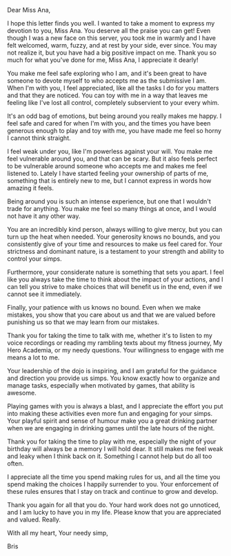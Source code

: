 Dear Miss Ana,

I hope this letter finds you well. I wanted to take a moment to express my devotion to you, Miss Ana. You deserve all the praise you can get! Even though I was a new face on this server, you took me in warmly and I have felt welcomed, warm, fuzzy, and at rest by your side, ever since. You may not realize it, but you have had a big positive impact on me. Thank you so much for what you've done for me, Miss Ana, I appreciate it dearly!

You make me feel safe exploring who I am, and it's been great to have someone to devote myself to who accepts me as the submissive I am. When I'm with you, I feel appreciated, like all the tasks I do for you matters and that they are noticed. You can toy with me in a way that leaves me feeling like I've lost all control, completely subservient to your every whim.

It's an odd bag of emotions, but being around you really makes me happy. I feel safe and cared for when I'm with you, and the times you have been generous enough to play and toy with me, you have made me feel so horny I cannot think straight.

I feel weak under you, like I'm powerless against your will. You make me feel vulnerable around you, and that can be scary. But it also feels perfect to be vulnerable around someone who accepts me and makes me feel listened to. Lately I have started feeling your ownership of parts of me, something that is entirely new to me, but I cannot express in words how amazing it feels.

Being around you is such an intense experience, but one that I wouldn't trade for anything. You make me feel so many things at once, and I would not have it any other way.

You are an incredibly kind person, always willing to give mercy, but you can turn up the heat when needed. Your generosity knows no bounds, and you consistently give of your time and resources to make us feel cared for. Your strictness and dominant nature, is a testament to your strength and ability to control your simps.

Furthermore, your considerate nature is something that sets you apart. I feel like you always take the time to think about the impact of your actions, and I can tell you strive to make choices that will benefit us in the end, even if we cannot see it immediately.

Finally, your patience with us knows no bound. Even when we make mistakes, you show that you care about us and that we are valued before punishing us so that we may learn from our mistakes.

Thank you for taking the time to talk with me, whether it's to listen to my voice recordings or reading my rambling texts about my fitness journey, My Hero Academia, or my needy questions. Your willingness to engage with me means a lot to me.

Your leadership of the dojo is inspiring, and I am grateful for the guidance and direction you provide us simps. You know exactly how to organize and manage tasks, especially when motivated by games, that ability is awesome. 

Playing games with you is always a blast, and I appreciate the effort you put into making these activities even more fun and engaging for your simps. Your playful spirit and sense of humour make you a great drinking partner when we are engaging in drinking games until the late hours of the night.

Thank you for taking the time to play with me, especially the night of your birthday will always be a memory I will hold dear. It still makes me feel weak and leaky when I think back on it. Something I cannot help but do all too often.

I appreciate all the time you spend making rules for us, and all the time you spend making the choices I happily surrender to you. Your enforcement of these rules ensures that I stay on track and continue to grow and develop.

Thank you again for all that you do. Your hard work does not go unnoticed, and I am lucky to have you in my life. Please know that you are appreciated and valued. Really.

With all my heart,
Your needy simp,

Bris